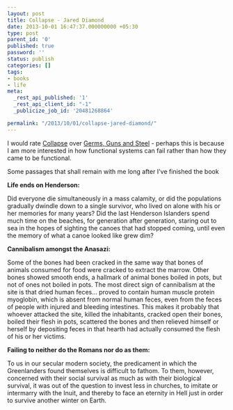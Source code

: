 ```yaml
---
layout: post
title: Collapse - Jared Diamond
date: 2013-10-01 16:47:37.000000000 +05:30
type: post
parent_id: '0'
published: true
password: ''
status: publish
categories: []
tags:
- books
- life
meta:
  _rest_api_published: '1'
  _rest_api_client_id: "-1"
  _publicize_job_id: '20481268864'

permalink: "/2013/10/01/collapse-jared-diamond/"
---
```

I would rate [Collapse](http://www.amazon.com/Collapse-Societies-Succeed-Revised-Edition/dp/0143117009) over [Germs, Guns and Steel](http://www.amazon.com/Guns-Germs-Steel-Fates-Societies/dp/0393317552) - perhaps this is because I am more interested in how functional systems can fail rather than how they came to be functional.

Some passages that shall remain with me long after I've finished the book

**Life ends on Henderson:**

Did everyone die simultaneously in a mass calamity, or did the populations gradually dwindle down to a single survivor, who lived on alone with his or her memories for many years? Did the last Henderson Islanders spend much time on the beaches, for generation after generation, staring out to sea in the hopes of sighting the canoes that had stopped coming, until even the memory of what a canoe looked like grew dim?

**Cannibalism amongst the Anasazi:**

Some of the bones had been cracked in the same way that bones of animals consumed for food were cracked to extract the marrow. Other bones showed smooth ends, a hallmark of animal bones boiled in pots, but not of ones not boiled in pots. The most direct sign of cannibalism at the site is that dried human feces... proved to contain human muscle protein myoglobin, which is absent from normal human feces, even from the feces of people with injured and bleeding intestines. This makes it probably that whoever attacked the site, killed the inhabitants, cracked open their bones, boiled their flesh in pots, scattered the bones and then relieved himself or herself by depositing feces in that hearth had actually consumed the flesh of his or her victims.

**Failing to neither do the Romans nor do as them:**

To us in our secular modern society, the predicament in which the Greenlanders found themselves is difficult to fathom. To them, however, concerned with their social survival as much as with their biological survival, it was out of the question to invest less in churches, to imitate or intermarry with the Inuit, and thereby to face an eternity in Hell just in order to survive another winter on Earth.

